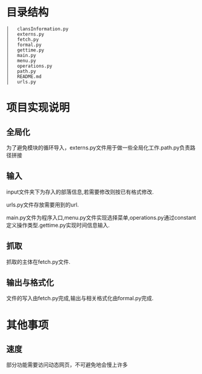 # 目录结构
```
│   clansInformation.py
│   externs.py
│   fetch.py
│   formal.py
│   gettime.py
│   main.py
│   menu.py
│   operations.py
│   path.py
│   README.md
│   urls.py
```
# 项目实现说明
## 全局化
为了避免模块的循环导入，externs.py文件用于做一些全局化工作.path.py负责路径拼接
## 输入
input文件夹下为存入的部落信息,若需要修改则按已有格式修改.

urls.py文件存放需要用到的url.

main.py文件为程序入口,menu.py文件实现选择菜单,operations.py通过constant定义操作类型.gettime.py实现时间信息输入.
## 抓取
抓取的主体在fetch.py文件.
## 输出与格式化
文件的写入由fetch.py完成,输出与相关格式化由formal.py完成.
# 其他事项
## 速度
部分功能需要访问动态网页，不可避免地会慢上许多